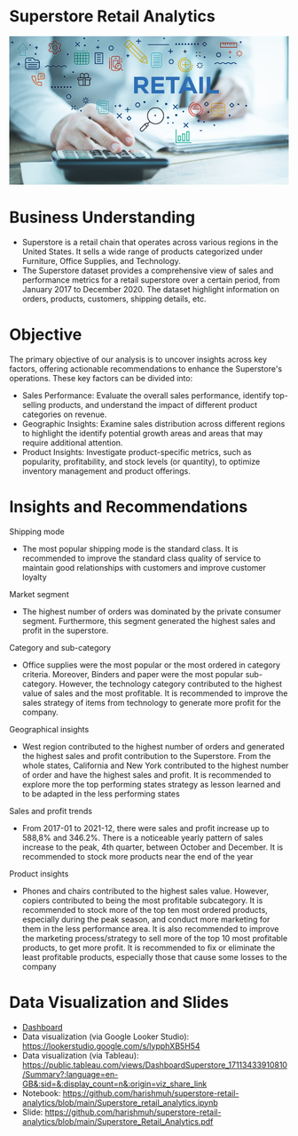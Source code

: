 # Superstore Retail Analytics

![retail](https://github.com/harishmuh/superstore-retail-analytics/blob/main/retail1.PNG?raw=true)

# Business Understanding
* Superstore is a retail chain that operates across various regions in the United States. It sells a wide range of products categorized under Furniture, Office Supplies, and Technology.
* The Superstore dataset provides a comprehensive view of sales and performance metrics for a retail superstore over a certain period, from January 2017 to December 2020. The dataset highlight information on orders, products, customers, shipping details, etc.

# Objective

The primary objective of our analysis is to uncover insights across key factors, offering actionable recommendations to enhance the Superstore's operations. These key factors can be divided into:
* Sales Performance: Evaluate the overall sales performance, identify top-selling products, and understand the impact of different product categories on revenue.
* Geographic Insights: Examine sales distribution across different regions to highlight the identify potential growth areas and areas that may require additional attention.
* Product Insights: Investigate product-specific metrics, such as popularity, profitability, and stock levels (or quantity), to optimize inventory management and product offerings.

  
# Insights and Recommendations

Shipping mode
* The most popular shipping mode is the standard class. It is recommended to improve the standard class quality of service to maintain good relationships with customers and improve customer loyalty

Market segment
* The highest number of orders was dominated by the private consumer segment. Furthermore, this segment generated the highest sales and profit in the superstore.

Category and sub-category
* Office supplies were the most popular or the most ordered in category criteria. Moreover, Binders and paper were the most popular sub-category. However, the technology category contributed to the highest value of sales and the most profitable. It is recommended to improve the sales strategy of items from technology to generate more profit for the company.

Geographical insights
* West region contributed to the highest number of orders and generated the highest sales and profit contribution to the Superstore. From the whole states, California and New York contributed to the highest number of order and have the highest sales and profit. It is recommended to explore more the top performing states strategy as lesson learned and to be adapted in the less performing states

Sales and profit trends
* From 2017-01 to 2021-12, there were sales and profit increase up to 588,8% and 346.2%. There is a noticeable yearly pattern of sales increase to the peak, 4th quarter, between October and December. It is recommended to stock more products near the end of the year

Product insights
* Phones and chairs contributed to the highest sales value. However, copiers contributed to being the most profitable subcategory. It is recommended to stock more of the top ten most ordered products, especially during the peak season, and conduct more marketing for them in the less performance area. It is also recommended to improve the marketing process/strategy to sell more of the top 10 most profitable products, to get more profit. It is recommended to fix or eliminate the least profitable products, especially those that cause some losses to the company

# Data Visualization and Slides
* [Dashboard](#) 
* Data visualization (via Google Looker Studio): https://lookerstudio.google.com/s/lypphXB5H54
* Data visualization (via Tableau): https://public.tableau.com/views/DashboardSuperstore_17113433910810/Summary?:language=en-GB&:sid=&:display_count=n&:origin=viz_share_link
* Notebook: https://github.com/harishmuh/superstore-retail-analytics/blob/main/Superstore_retail_analytics.ipynb
* Slide: https://github.com/harishmuh/superstore-retail-analytics/blob/main/Superstore_Retail_Analytics.pdf 
  
